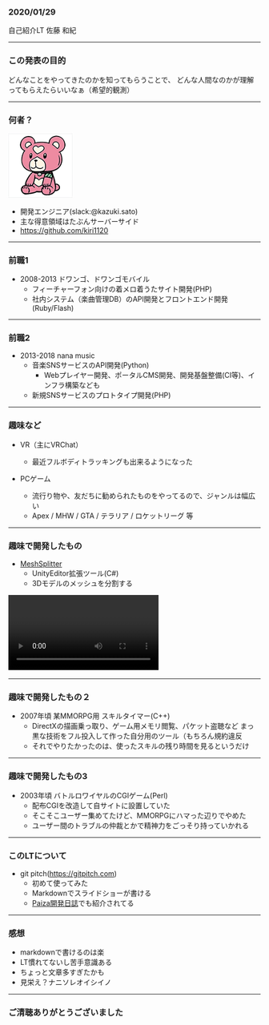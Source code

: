 ### 2020/01/29
自己紹介LT
佐藤 和紀

---

### この発表の目的
どんなことをやってきたのかを知ってもらうことで、
どんな人間なのかが理解ってもらえたらいいなぁ（希望的観測）

---

### 何者？
![icon](https://raw.githubusercontent.com/kiri1120/slides/master/assets/kirikuma.png)
- 開発エンジニア(slack:@kazuki.sato)
- 主な得意領域はたぶんサーバーサイド
- https://github.com/kiri1120

---

### 前職1

- 2008-2013 ドワンゴ、ドワンゴモバイル
  - フィーチャーフォン向けの着メロ着うたサイト開発(PHP)
  - 社内システム（楽曲管理DB）のAPI開発とフロントエンド開発(Ruby/Flash)

---

### 前職2
- 2013-2018 nana music
  - 音楽SNSサービスのAPI開発(Python)
    - Webプレイヤー開発、ポータルCMS開発、開発基盤整備(CI等)、インフラ構築なども
  - 新規SNSサービスのプロトタイプ開発(PHP)

---

### 趣味など

- VR（主にVRChat）
  - 最近フルボディトラッキングも出来るようになった

- PCゲーム
  - 流行り物や、友だちに勧められたものをやってるので、ジャンルは幅広い
  - Apex / MHW / GTA / テラリア / ロケットリーグ 等

---

### 趣味で開発したもの

- [MeshSplitter](https://kiri1120.booth.pm/items/1633965)
  - UnityEditor拡張ツール(C#)
  - 3Dモデルのメッシュを分割する

![紹介動画](https://video.twimg.com/tweet_video/EHVTjp0UUAAax3H.mp4)

---

### 趣味で開発したもの２

- 2007年頃 某MMORPG用 スキルタイマー(C++)
  - DirectXの描画乗っ取り、ゲーム用メモリ閲覧、パケット盗聴など
    まっ黒な技術をフル投入して作った自分用のツール（もちろん規約違反
  - それでやりたかったのは、使ったスキルの残り時間を見るというだけ

---

### 趣味で開発したもの3
- 2003年頃 バトルロワイヤルのCGIゲーム(Perl)
  - 配布CGIを改造して自サイトに設置していた
  - そこそこユーザー集めてたけど、MMORPGにハマった辺りでやめた
  - ユーザー間のトラブルの仲裁とかで精神力をごっそり持っていかれる

---

### このLTについて

- git pitch(https://gitpitch.com)
  - 初めて使ってみた
  - Markdownでスライドショーが書ける
  - [Paiza開発日誌](https://paiza.hatenablog.com/entry/2017/06/22/GitHub%E3%81%A0%E3%81%91%E3%81%A7%E8%B6%85%E9%AB%98%E6%A9%9F%E8%83%BD%E3%81%AA%E3%82%B9%E3%83%A9%E3%82%A4%E3%83%89%E8%B3%87%E6%96%99%E3%81%8C%E4%BD%9C%E3%82%8C%E3%82%8B%E3%80%8CGitPitch%E3%80%8D%E3%81%AE)でも紹介されてる

---

### 感想
- markdownで書けるのは楽
- LT慣れてないし苦手意識ある
- ちょっと文章多すぎたかも
- 見栄え？ナニソレオイシイノ

---

### ご清聴ありがとうございました
